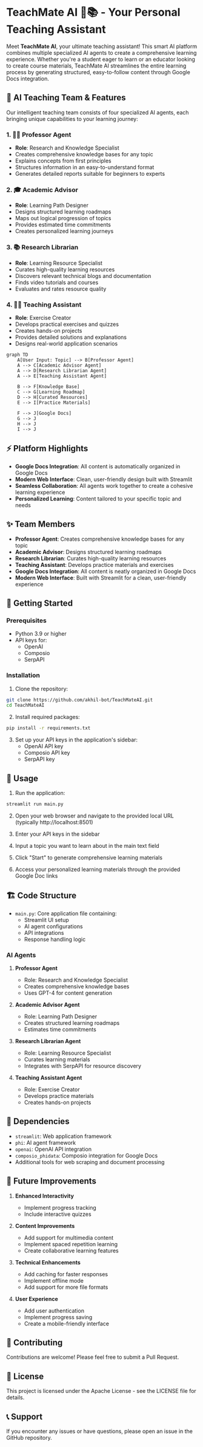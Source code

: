 # TeachMate AI 🚀📚  - Your Personal Teaching Assistant

Meet **TeachMate AI**, your ultimate teaching assistant! This smart AI platform combines multiple specialized AI agents to create a comprehensive learning experience. Whether you're a student eager to learn or an educator looking to create course materials, TeachMate AI streamlines the entire learning process by generating structured, easy-to-follow content through Google Docs integration.

## 🤖 AI Teaching Team & Features

Our intelligent teaching team consists of four specialized AI agents, each bringing unique capabilities to your learning journey:

### 1. 👨‍🏫 Professor Agent
- **Role**: Research and Knowledge Specialist
- Creates comprehensive knowledge bases for any topic
- Explains concepts from first principles
- Structures information in an easy-to-understand format
- Generates detailed reports suitable for beginners to experts

### 2. 🎓 Academic Advisor
- **Role**: Learning Path Designer
- Designs structured learning roadmaps
- Maps out logical progression of topics
- Provides estimated time commitments
- Creates personalized learning journeys

### 3. 📚 Research Librarian
- **Role**: Learning Resource Specialist
- Curates high-quality learning resources
- Discovers relevant technical blogs and documentation
- Finds video tutorials and courses
- Evaluates and rates resource quality

### 4. 👩‍🏫 Teaching Assistant
- **Role**: Exercise Creator
- Develops practical exercises and quizzes
- Creates hands-on projects
- Provides detailed solutions and explanations
- Designs real-world application scenarios

```mermaid
graph TD
    A[User Input: Topic] --> B[Professor Agent]
    A --> C[Academic Advisor Agent]
    A --> D[Research Librarian Agent]
    A --> E[Teaching Assistant Agent]
    
    B --> F[Knowledge Base]
    C --> G[Learning Roadmap]
    D --> H[Curated Resources]
    E --> I[Practice Materials]
    
    F --> J[Google Docs]
    G --> J
    H --> J
    I --> J
```

## ⚡ Platform Highlights
- **Google Docs Integration**: All content is automatically organized in Google Docs
- **Modern Web Interface**: Clean, user-friendly design built with Streamlit
- **Seamless Collaboration**: All agents work together to create a cohesive learning experience
- **Personalized Learning**: Content tailored to your specific topic and needs

## ✨ Team Members

- **Professor Agent**: Creates comprehensive knowledge bases for any topic
- **Academic Advisor**: Designs structured learning roadmaps
- **Research Librarian**: Curates high-quality learning resources
- **Teaching Assistant**: Develops practice materials and exercises
- **Google Docs Integration**: All content is neatly organized in Google Docs
- **Modern Web Interface**: Built with Streamlit for a clean, user-friendly experience

## 🚀 Getting Started

### Prerequisites

- Python 3.9 or higher
- API keys for:
  - OpenAI
  - Composio
  - SerpAPI

### Installation

1. Clone the repository:
```bash
git clone https://github.com/akhil-bot/TeachMateAI.git
cd TeachMateAI
```

2. Install required packages:
```bash
pip install -r requirements.txt
```

3. Set up your API keys in the application's sidebar:
   - OpenAI API key
   - Composio API key
   - SerpAPI key

## 🎯 Usage

1. Run the application:
```bash
streamlit run main.py
```

2. Open your web browser and navigate to the provided local URL (typically http://localhost:8501)

3. Enter your API keys in the sidebar

4. Input a topic you want to learn about in the main text field

5. Click "Start" to generate comprehensive learning materials

6. Access your personalized learning materials through the provided Google Doc links

## 🏗️ Code Structure

- `main.py`: Core application file containing:
  - Streamlit UI setup
  - AI agent configurations
  - API integrations
  - Response handling logic

### AI Agents

1. **Professor Agent**
   - Role: Research and Knowledge Specialist
   - Creates comprehensive knowledge bases
   - Uses GPT-4 for content generation

2. **Academic Advisor Agent**
   - Role: Learning Path Designer
   - Creates structured learning roadmaps
   - Estimates time commitments

3. **Research Librarian Agent**
   - Role: Learning Resource Specialist
   - Curates learning materials
   - Integrates with SerpAPI for resource discovery

4. **Teaching Assistant Agent**
   - Role: Exercise Creator
   - Develops practice materials
   - Creates hands-on projects

## 🔄 Dependencies

- `streamlit`: Web application framework
- `phi`: AI agent framework
- `openai`: OpenAI API integration
- `composio_phidata`: Composio integration for Google Docs
- Additional tools for web scraping and document processing

## 🚧 Future Improvements

1. **Enhanced Interactivity**
   - Implement progress tracking
   - Include interactive quizzes

2. **Content Improvements**
   - Add support for multimedia content
   - Implement spaced repetition learning
   - Create collaborative learning features

3. **Technical Enhancements**
   - Add caching for faster responses
   - Implement offline mode
   - Add support for more file formats

4. **User Experience**
   - Add user authentication
   - Implement progress saving
   - Create a mobile-friendly interface

## 🤝 Contributing

Contributions are welcome! Please feel free to submit a Pull Request.

## 📝 License

This project is licensed under the Apache License - see the LICENSE file for details.


## 📞 Support

If you encounter any issues or have questions, please open an issue in the GitHub repository.
